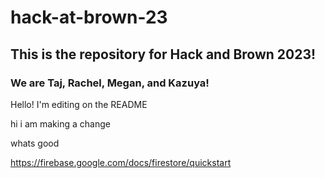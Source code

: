 # hack-at-brown-23

## This is the repository for Hack and Brown 2023!

### We are Taj, Rachel, Megan, and Kazuya!

Hello! I'm editing on the README

hi i am making a change

whats good

https://firebase.google.com/docs/firestore/quickstart

